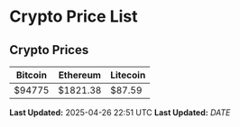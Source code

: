 # Crypto Price List

## Crypto Prices
| Bitcoin | Ethereum | Litecoin |
| ------- | -------- | -------- |
| $94775 | $1821.38 | $87.59 |
**Last Updated:** 2025-04-26 22:51 UTC
**Last Updated:** $DATE$
